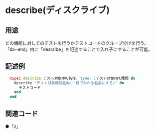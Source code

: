 # describe(ディスクライブ)  
## 用途  
どの機能に対してのテストを行うかテストコードのグループ分けを行う。  
「do~end」内に「describe」を記述することで入れ子にすることが可能。 
## 記述例  
```ruby
  RSpec.describe テスト対象MVC名称, type: :テスト対象MVC種類 do
    describe "テスト対象機能名称(一目でわかる名前にする)" do
      テストコード  
    end  
  end
 ```
## 関連コード  
●「it」　　

